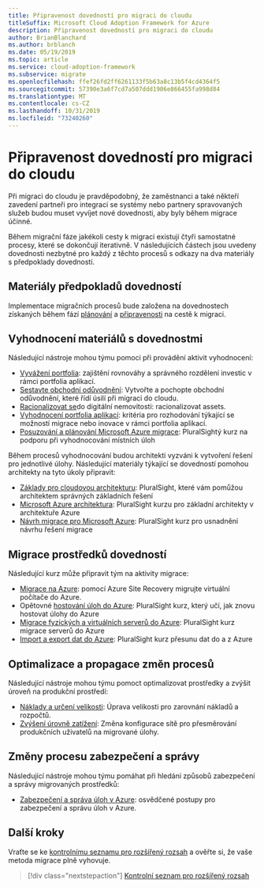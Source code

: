 ```yaml
---
title: Připravenost dovedností pro migraci do cloudu
titleSuffix: Microsoft Cloud Adoption Framework for Azure
description: Připravenost dovedností pro migraci do cloudu
author: BrianBlanchard
ms.author: brblanch
ms.date: 05/19/2019
ms.topic: article
ms.service: cloud-adoption-framework
ms.subservice: migrate
ms.openlocfilehash: ffef26fd2ff6261133f5b63a8c13b5f4cd4364f5
ms.sourcegitcommit: 57390e3a6f7cd7a507ddd1906e866455fa998d84
ms.translationtype: MT
ms.contentlocale: cs-CZ
ms.lasthandoff: 10/31/2019
ms.locfileid: "73240260"
---
```

# <a name="skills-readiness-for-cloud-migration"></a>Připravenost dovedností pro migraci do cloudu

Při migraci do cloudu je pravděpodobný, že zaměstnanci a také někteří zavedení partneři pro integraci se systémy nebo partnery spravovaných služeb budou muset vyvíjet nové dovednosti, aby byly během migrace účinné.

Během migrační fáze jakékoli cesty k migraci existují čtyři samostatné procesy, které se dokončují iterativně. V následujících částech jsou uvedeny dovednosti nezbytné pro každý z těchto procesů s odkazy na dva materiály s předpoklady dovedností.

## <a name="prerequisites-skilling-resources"></a>Materiály předpokladů dovedností

Implementace migračních procesů bude založena na dovednostech získaných během fází [plánování](../../strategy/suggested-skills.md) a [připravenosti](../../organize/suggested-skills.md) na cestě k migraci.

## <a name="assess-skilling-resources"></a>Vyhodnocení materiálů s dovednostmi

Následující nástroje mohou týmu pomoci při provádění aktivit vyhodnocení:

- [Vyvážení portfolia](./balance-the-portfolio.md): zajištění rovnováhy a správného rozdělení investic v rámci portfolia aplikací.
- [Sestavte obchodní odůvodnění](../../strategy/cloud-migration-business-case.md): Vytvořte a pochopte obchodní odůvodnění, které řídí úsilí při migraci do cloudu.
- [Racionalizovat se](../../digital-estate/rationalize.md)do digitální nemovitosti: racionalizovat assets.
- [Vyhodnocení portfolia aplikací](https://docs.microsoft.com/learn/modules/app-and-infra-migration-and-modernization): kritéria pro rozhodování týkající se možností migrace nebo inovace v rámci portfolia aplikací.
- [Posuzování a plánování Microsoft Azure migrace](https://www.pluralsight.com/courses/microsoft-azure-migration-assessing-planning): PluralSightý kurz na podporu při vyhodnocování místních úloh

Během procesů vyhodnocování budou architekti vyzváni k vytvoření řešení pro jednotlivé úlohy. Následující materiály týkající se dovedností pomohou architekty na tyto úkoly připravit:

- [Základy pro cloudovou architekturu](https://app.pluralsight.com/library/courses/cloud-architecture-foundations): PluralSight, které vám pomůžou architektem správných základních řešení
- [Microsoft Azure architektura](https://app.pluralsight.com/library/courses/cloud-architecture-foundations): PluralSight kurzu pro základní architekty v architektuře Azure
- [Návrh migrace pro Microsoft Azure](https://app.pluralsight.com/library/courses/cloud-architecture-foundations): PluralSight kurz pro usnadnění návrhu řešení migrace

## <a name="migrate-skilling-resources"></a>Migrace prostředků dovedností

Následující kurz může připravit tým na aktivity migrace:

- [Migrace na Azure](https://docs.microsoft.com/azure/site-recovery/migrate-tutorial-on-premises-azure): pomocí Azure Site Recovery migrujte virtuální počítače do Azure.
- Opětovné [hostování úloh do Azure](https://aka.ms/rehostcourse): PluralSight kurz, který učí, jak znovu hostovat úlohy do Azure
- [Migrace fyzických a virtuálních serverů do Azure](https://app.pluralsight.com/library/courses/microsoft-azure-migrating-physical-virtual-servers/table-of-contents): PluralSight kurz migrace serverů do Azure
- [Import a export dat do Azure](https://app.pluralsight.com/library/courses/microsoft-azure-import-export-data/table-of-contents): PluralSight kurz přesunu dat do a z Azure

## <a name="optimize-and-promote-process-changes"></a>Optimalizace a propagace změn procesů

Následující nástroje mohou týmu pomoct optimalizovat prostředky a zvýšit úroveň na produkční prostředí:

- [Náklady a určení velikosti](../azure-best-practices/migrate-best-practices-costs.md): Úprava velikosti pro zarovnání nákladů a rozpočtů.
- [Zvýšení úrovně zatížení](../azure-best-practices/migrate-best-practices-networking.md): Změna konfigurace sítě pro přesměrování produkčních uživatelů na migrované úlohy.

## <a name="secure-and-manage-process-changes"></a>Změny procesu zabezpečení a správy

Následující nástroje mohou týmu pomáhat při hledání způsobů zabezpečení a správy migrovaných prostředků:

- [Zabezpečení a správa úloh v Azure](../azure-best-practices/migrate-best-practices-security-management.md): osvědčené postupy pro zabezpečení a správu úloh v Azure.

## <a name="next-steps"></a>Další kroky

Vraťte se ke [kontrolnímu seznamu pro rozšířený rozsah](./index.md) a ověřte si, že vaše metoda migrace plně vyhovuje.

> [!div class="nextstepaction"]
> [Kontrolní seznam pro rozšířený rozsah](./index.md)
